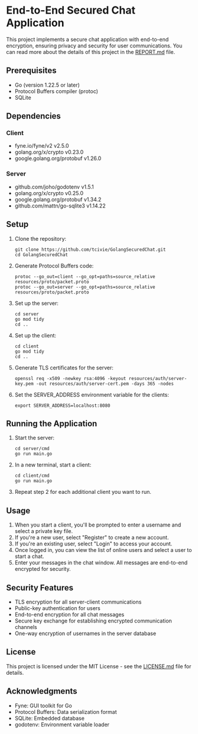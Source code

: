 # End-to-End Secured Chat Application

This project implements a secure chat application with end-to-end encryption, ensuring privacy and security for user communications.
You can read more about the details of this project in the [REPORT.md](REPORT.md) file.

## Prerequisites

- Go (version 1.22.5 or later)
- Protocol Buffers compiler (protoc)
- SQLite

## Dependencies

### Client
- fyne.io/fyne/v2 v2.5.0
- golang.org/x/crypto v0.23.0
- google.golang.org/protobuf v1.26.0

### Server
- github.com/joho/godotenv v1.5.1
- golang.org/x/crypto v0.25.0
- google.golang.org/protobuf v1.34.2
- github.com/mattn/go-sqlite3 v1.14.22

## Setup

1. Clone the repository:

   ```
   git clone https://github.com/tcivie/GolangSecuredChat.git
   cd GolangSecuredChat
   ```

2. Generate Protocol Buffers code:

   ```
   protoc --go_out=client --go_opt=paths=source_relative resources/proto/packet.proto
   protoc --go_out=server --go_opt=paths=source_relative resources/proto/packet.proto
   ```

3. Set up the server:

   ```
   cd server
   go mod tidy
   cd ..
   ```

4. Set up the client:

   ```
   cd client
   go mod tidy
   cd ..
   ```

5. Generate TLS certificates for the server:

   ```
   openssl req -x509 -newkey rsa:4096 -keyout resources/auth/server-key.pem -out resources/auth/server-cert.pem -days 365 -nodes
   ```

6. Set the SERVER_ADDRESS environment variable for the clients:

   ```
   export SERVER_ADDRESS=localhost:8080
   ```

## Running the Application

1. Start the server:

   ```
   cd server/cmd
   go run main.go
   ```

2. In a new terminal, start a client:

   ```
   cd client/cmd
   go run main.go
   ```

3. Repeat step 2 for each additional client you want to run.

## Usage

1. When you start a client, you'll be prompted to enter a username and select a private key file.
2. If you're a new user, select "Register" to create a new account.
3. If you're an existing user, select "Login" to access your account.
4. Once logged in, you can view the list of online users and select a user to start a chat.
5. Enter your messages in the chat window. All messages are end-to-end encrypted for security.

## Security Features

- TLS encryption for all server-client communications
- Public-key authentication for users
- End-to-end encryption for all chat messages
- Secure key exchange for establishing encrypted communication channels
- One-way encryption of usernames in the server database

## License

This project is licensed under the MIT License - see the [LICENSE.md](LICENSE.md) file for details.

## Acknowledgments

- Fyne: GUI toolkit for Go
- Protocol Buffers: Data serialization format
- SQLite: Embedded database
- godotenv: Environment variable loader

